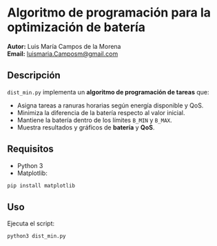 # Algoritmo de programación para la optimización de batería

**Autor:** Luis María Campos de la Morena  
**Email:** [luismaria.Camposm@gmail.com](mailto:luismaria.Camposm@gmail.com)  

## Descripción

`dist_min.py` implementa un **algoritmo de programación de tareas** que:

- Asigna tareas a ranuras horarias según energía disponible y QoS.  
- Minimiza la diferencia de la batería respecto al valor inicial.  
- Mantiene la batería dentro de los límites `B_MIN` y `B_MAX`.  
- Muestra resultados y gráficos de **batería** y **QoS**.

## Requisitos

- Python 3  
- Matplotlib:  

```bash
pip install matplotlib
```

## Uso

Ejecuta el script:

```bash
python3 dist_min.py
```